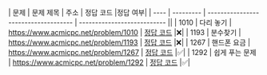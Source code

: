 | 문제 | 문제 제목 | 주소 | 정답 코드 |정답 여부|
| ---- | --------- | ------------------------------------ | --------------------------- ||
| 1010 | 다리 놓기 | https://www.acmicpc.net/problem/1010 | [정답 코드](./0x11/1010.js) |❌|
| 1193 | 분수찾기 | https://www.acmicpc.net/problem/1193 | [정답 코드](./0x11/1193.js) |❌|
| 1267 | 핸드폰 요금 | https://www.acmicpc.net/problem/1267 | [정답 코드](./0x11/1267.js) |✅|
| 1292 | 쉽게 푸는 문제 | https://www.acmicpc.net/problem/1292 | [정답 코드](./0x11/1292.js) |✅|

